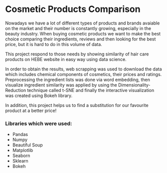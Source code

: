 # Cosmetic Products Comparison

Nowadays we have a lot of different types of products and brands avaiable on the market and their number is constantly growing, especially in the beauty industry. 
When buying cosmetic products we want to make the best choice comparing their ingredients, reviews and then looking for the best price, but it is hard to do in this volume of data.

This project respond to those needs by showing similarity of hair care products on HEBE website in easy way using data science. 

In order to obtain the results, web scrapping was used to download the data which includes chemical components of cosmetics, their prices and ratings. Preprocessing the ingredient lists was done via word embedding, then visualize ingredient similarity was applied by using the Dimensionality-Reduction technique called t-SNE and finally the interactive visualization was created using Bokeh library.

In addition, this project helps us to find a substitution for our favourite product at a better price!

### Libraries which were used:
- Pandas
- Numpy
- Beautiful Soup
- Matplotlib
- Seaborn
- Sklearn
- Bokeh
